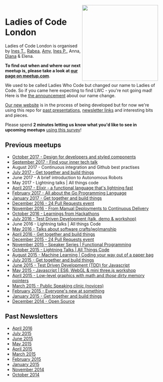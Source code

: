 <img align="right" width="250px" src="https://cloud.githubusercontent.com/assets/8995723/12703902/58324a9e-c846-11e5-9f8f-49326881efaf.gif"/>

# Ladies of Code London


Ladies of Code London is organised by [Ines T.](https://twitter.com/iteles), [Rabea](https://twitter.com/aebaR), [Amy](https://twitter.com/AycYang), [Ines P.](https://twitter.com/binusida), Anna, [Diana](https://twitter.com/diavadai) & Elena.

**To find out when and where our next meetup is, please take a look at [our page on meetup.com](http://www.meetup.com/Ladies-of-Code-UK/)**.

We used to be called Ladies Who Code but changed our name to Ladies of Code. So if you came here expecting to find LWC - you're not going mad! Here is the [the announcement](https://medium.com/@lalamaguire/ladies-who-code-is-no-more-f95a81a635a4#.wqjto3bon) about our name change.

[Our new website](https://www.ladiesofcode.com/) is in the process of being developed but for now we're using this repo for [past presentations](#previous-meetup-materials), [newsletter links](#past-newsletters) and interesting bits and pieces.

Please spend **2 minutes letting us know what you'd like to see in upcoming meetups** [using this survey](https://ladiesofcode.typeform.com/to/rvoSfJ)!



## Previous meetups
+ [October 2017 - Design for developers and styled components](/meetups/2017-october)
+ [September 2017 - Find your inner tech talk](/meetups/2017-september)
+ August 2017 - Continuous integration and Github best practises
+ [July 2017 - Get together and build things](/meetups/get-together-and-build-things.md)
+ June 2017 - A brief introduction to Autonomous Robots
+ May 2017 - Lightning talks | All things code
+ [April 2017 - Elixir - a functional language that's lightning fast](/meetups/2017-april)
+ [February 2017 - All about the Go Programming Language](/meetups/2017-february)
+ [January 2017 - Get together and build things](/meetups/get-together-and-build-things.md)
+ [December 2016 - 24 Pull Requests event](/meetups/2016-december)
+ [November 2016 - From Manual Deployments to Continuous Delivery](/meetups/2016-november)
+ [October 2016 - Learnings from Hackathons](/meetups/2016-october)
+ [July 2016 - Test Driven Development (talk, demo & workshop)](/meetups/2016-july)
+ June 2016 - Lightning talks | All things Code
+ [May 2016 - Talks about software crafts(wo)manship](/meetups/2016-may)
+ [April 2016 - Get together and build things](/meetups/get-together-and-build-things.md)
+ [December 2015 - 24 Pull Requests event](/meetups/2015-december)
+ [November 2015 - Speaker Series | Functional Programming](/meetups/2015-november)
+ [October 2015 - Lightning Talks | All Things Code](/meetups/2015-october)
+ [August 2015 - Machine Learning | Coding your way out of a paper bag](/meetups/2015-august)
+ [July 2015 - Get together and build things](/meetups/get-together-and-build-things.md)
+ [June 2015 - Test Driven Development (TDD) for Javascript](/meetups/2015-june)
+ [May 2015 - Javascript | ES6, WebGL & mini three.js workshop](/meetups/2015-may)
+ [April 2015 - Low-level graphics with math and *those* dirty memory pointers](/meetups/2015-april)
+ [March 2015 - Public Speaking clinic (novices)](/meetups/2015-march)
+ [February 2015 - Everyone's new at something](/meetups/2015-february)
+ [January 2015 - Get together and build things](/meetups/get-together-and-build-things.md)
+ [December 2014 - Open Source](/meetups/2014-december)


## Past Newsletters
+ [April 2016](http://eepurl.com/bXeRd1)
+ [July 2015](http://eepurl.com/btLKsX)
+ [June 2015](http://eepurl.com/bnJ3gL)
+ [May 2015](http://eepurl.com/bjH4Sb)
+ [April 2015](http://eepurl.com/bgH0u1)
+ [March 2015](http://eepurl.com/beZvcH)
+ [February 2015](eepurl.com/bephI5)
+ [January 2015](http://us8.campaign-archive1.com/?u=939690219063ec4c1d09ae5a4&id=09785dd668&e)
+ [November 2014](bit.ly/1wJgoSM)
+ [October 2014](http://us8.campaign-archive1.com/?u=939690219063ec4c1d09ae5a4&id=4eea554a13)
